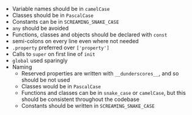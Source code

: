 * Variable names should be in `camelCase`
* Classes should be in `PascalCase`
* Constants can be in `SCREAMING_SNAKE_CASE`
* `any` should be avoided
* Functions, classes and objects should be declared with `const`
* semi-colons on every line even where not needed
* `.property` preferred over `['property']`
* Calls to `super` on first line of `init`
* `global` used sparingly
* Naming
  * Reserved properties are written with `__dunderscores__`, and so should be not used
  * Classes would be in `PascalCase`
  * Functions and classes can be in `snake_case` or `camelCase`, but this should be consistent throughout the codebase
  * Constants should be written in `SCREAMING_SNAKE_CASE`
